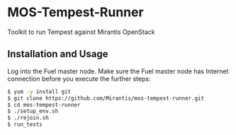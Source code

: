 MOS-Tempest-Runner
==================
Toolkit to run Tempest against Mirantis OpenStack

Installation and Usage
----------------------
Log into the Fuel master node. Make sure the Fuel master node has 
Internet connection before you execute the further steps:

```bash
$ yum -y install git
$ git clone https://github.com/Mirantis/mos-tempest-runner.git
$ cd mos-tempest-runner
$ ./setup_env.sh
$ ./rejoin.sh
$ run_tests
```

